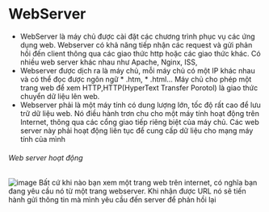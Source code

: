# WebServer
- WebServer là máy chủ được cài đặt các chương trình phục vụ các ứng dụng web. Webserver có khả năng tiếp nhận các request và gửi phản hồi đến client thông qua các giao thức http hoặc các giao thức khác. Có nhiều web server khác nhau như Apache, Nginx, ISS,
- Webserver được dịch ra là máy chủ, mỗi máy chủ có một IP khác nhau và có thể đọc được ngôn ngữ * .htm, * .html... Máy chủ cho phép một trang web để xem HTTP,HTTP(HyperText Transfer Porotol) là giao thức chuyển dữ liệu lên web.
- Webserver phải là một máy tính có dung lượng lớn, tốc độ rất cao để lưu trữ dữ liệu web. Nó điều hành trơn chu cho một máy tính hoạt động trên Internet, thông qua các cổng giao tiếp riêng biệt của máy chủ. Các web server này phải hoạt động liên tục để cung cấp dữ liệu cho mạng máy tính của mình
###### Web server hoạt động
   ![image](https://user-images.githubusercontent.com/105496635/184080316-7f7f21b3-9967-4f85-b0c8-045bd061a16f.png) 
   Bất cứ khi nào bạn xem một trang web trên internet, có nghĩa bạn đang yêu cầu nó từ một trang webserver. Khi nhận được URL nó sẽ tiến hành gửi thông tin mà mình yêu cầu đến server để phản hồi lại




